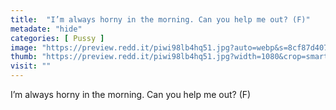 ```yaml
---
title:  "I’m always horny in the morning. Can you help me out? (F)"
metadate: "hide"
categories: [ Pussy ]
image: "https://preview.redd.it/piwi98lb4hq51.jpg?auto=webp&s=8cf87d40731d96aef0b7f7a371f2417df287c0d3"
thumb: "https://preview.redd.it/piwi98lb4hq51.jpg?width=1080&crop=smart&auto=webp&s=d614efb6e6f92b80a44c5ad8dc742c06d33a0b73"
visit: ""
---
```

I’m always horny in the morning. Can you help me out? (F)
